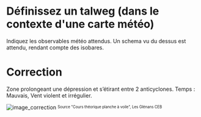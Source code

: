 ﻿# Définissez un talweg (dans le contexte d'une carte météo)
  Indiquez les observables météo attendus.
  Un schema vu du dessus est attendu, rendant compte des isobares.

# Correction
Zone prolongeant une dépression et s’étirant entre 2 anticyclones.
Temps : Mauvais, Vent violent et irrégulier. 

![image_correction](./images/talweg.png)
<sup><sub>Source "Cours théorique planche à voile", Les Glénans CEB </sub></sup>